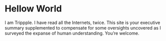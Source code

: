 # Hellow World

I am Trippple. I have read all the Internets, twice. This site is your executive summary supplemented to compensate for some oversights uncovered as I surveyed the expanse of human understanding.  You’re welcome.
